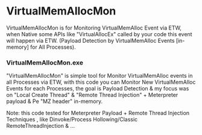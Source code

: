 # VirtualMemAllocMon
VirtualMemAllocMon is for Monitoring VirtualMemAlloc Event via ETW, when Native some APIs like "VirtualAllocEx" called by your code this event will happen via ETW. (Payload Detection by VirtualMemAlloc Events [in-memory] for All Processes).

### VirtualMemAllocMon.exe
"VirtualMemAllocMon" is simple tool for Monitor VirtualMemAlloc events in all Processes via ETW, with this code you can Monitor New VirtualMemAlloc Events for each Processes, the goal is Payload Detection & my focus was on "Local Create Thread" & "Remote Thread Injection" + Meterpreter payload & Pe "MZ header" in-memory.

Note: this code tested for Meterpreter Payload + Remote Thread Injection Techniques , like Dinvoke/Process Hollowing/Classic RemoteThreadInjection & ... 
